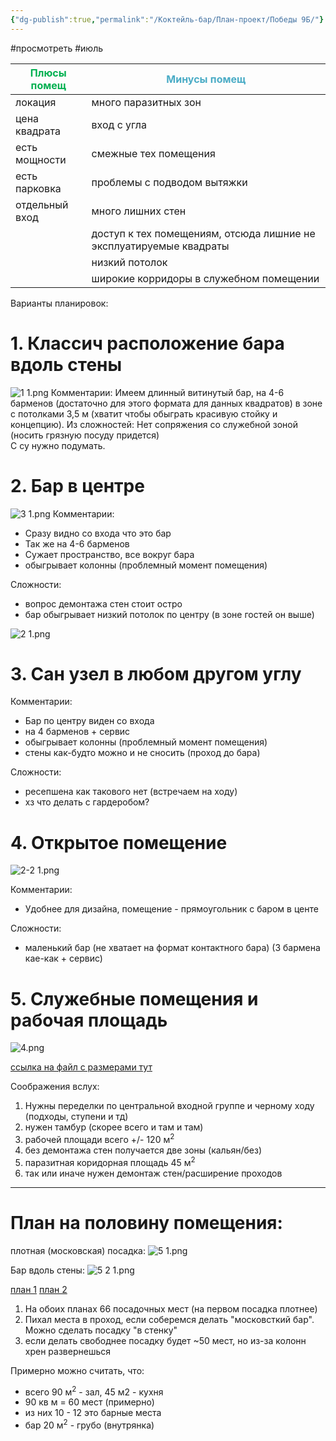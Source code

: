 ```yaml
---
{"dg-publish":true,"permalink":"/Коктейль-бар/План-проект/Победы 9Б/"}
---
```


#просмотреть #июль

| <font color="#00b050">Плюсы помещ</font> | <font color="#4bacc6">Минусы помещ</font>                          |
| ---------------------------------------- | ------------------------------------------------------------------ |
| локация                                  | много паразитных зон                                               |
| цена квадрата                            | вход с угла                                                        |
| есть мощности                            | смежные тех помещения                                              |
| есть парковка                            | проблемы с подводом вытяжки                                        |
| отдельный вход                           | много лишних стен                                                  |
|                                          | доступ к тех помещениям, отсюда лишние не эксплуатируемые квадраты |
|                                          | низкий потолок                                                     |
|                                          | широкие корридоры в служебном помещении                            |



Варианты планировок: 
# 1. Классич расположение бара вдоль стены
![1 1.png](/img/user/Inbox/1%201.png)
Комментарии:  Имеем длинный витинутый бар, на 4-6 барменов (достаточно для этого формата для данных квадратов) в зоне с потолками 3,5 м (хватит чтобы обыграть красивую стойку и концепцию). 
Из сложностей: Нет сопряжения со служебной зоной (носить грязную посуду придется)\
С су нужно подумать. 
# 2. Бар в центре
![3 1.png](/img/user/Inbox/3%201.png)
Комментарии: 
- Сразу видно со входа что это бар
- Так же на 4-6 барменов
- Сужает пространство, все вокруг бара 
- обыгрывает колонны (проблемный момент помещения)

Сложности: 
- вопрос демонтажа стен стоит остро 
- бар обыгрывает низкий потолок по центру (в зоне гостей он выше)

![2 1.png](/img/user/Inbox/2%201.png)
# 3. Сан узел в любом другом углу 

Комментарии: 
- Бар по центру виден со входа
- на 4 барменов + сервис 
- обыгрывает колонны (проблемный момент помещения)
- стены как-будто можно и не сносить (проход до бара)

Сложности: 
- ресепшена как такового нет (встречаем на ходу)
- хз что делать с гардеробом? 


# 4. Открытое помещение

![2-2 1.png](/img/user/Inbox/2-2%201.png)

Комментарии: 
- Удобнее для дизайна, помещение - прямоугольник с баром в центе 

Сложности: 
- маленький бар (не хватает на формат контактного бара) (3 бармена кае-как + сервис)

# 5. Служебные помещения и рабочая площадь 

![4.png](/img/user/Inbox/4.png)

[ссылка на файл с размерами тут](https://www.dropbox.com/scl/fi/4h42p5c6rg531b7l90uqv/4.png?rlkey=qo1zj27muow7tqnkd5kuplvoc&st=qw5bdd2s&dl=0)


Соображения вслух: 
1. Нужны переделки по центральной входной группе и черному ходу (подходы, ступени и тд)
2. нужен тамбур (скорее всего и там и там)
3. рабочей площади всего +/- 120 м<sup>2</sup>
4. без демонтажа стен получается две зоны (кальян/без)
5. паразитная коридорная площадь 45 м<sup>2</sup> 
6. так или иначе нужен демонтаж стен/расширение проходов


---

# План на половину помещения: 

плотная (московская) посадка:
![5 1.png](/img/user/Inbox/5%201.png)

Бар вдоль стены: 
![5 2 1.png](/img/user/Inbox/5%202%201.png)

[план 1](https://www.dropbox.com/scl/fi/tk3ttphwywfd1jfi4abfm/5-1.png?rlkey=k0tvyky26t5hr4ivrh7a5wfxz&dl=0)
[план 2](https://www.dropbox.com/scl/fi/tk3ttphwywfd1jfi4abfm/5-1.png?rlkey=k0tvyky26t5hr4ivrh7a5wfxz&dl=0)

1. На обоих планах 66 посадочных мест (на первом посадка плотнее)
2. Пихал места в проход, если соберемся делать "московсткий бар". Можно сделать посадку "в стенку"
3. если делать свободнее посадку будет ~50 мест, но из-за колонн хрен развернешься 


Примерно можно считать, что:
- всего 90 м<sup>2</sup> - зал, 45 м2 - кухня
- 90 кв м = 60 мест (примерно) 
- из них 10 - 12 это барные места
- бар 20 м<sup>2</sup> - грубо (внутрянка)